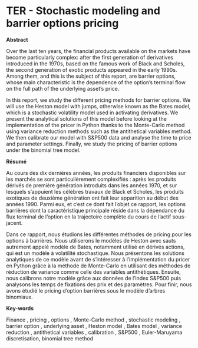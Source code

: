# TER - Stochastic modeling and barrier options pricing

**Abstract**

Over the last ten years, the financial products available on the markets have become particularly complex: after the first generation of derivatives introduced in the 1970s, based on the famous work of Black and Scholes, the second generation of exotic products appeared in the early 1990s. Among them, and this is the subject of this report, are barrier options, whose main characteristic is the dependence of the option’s terminal flow on the full path of the underlying asset’s price.
  
In this report, we study the different pricing methods for barrier options. We will use the Heston model with jumps, otherwise known as the Bates model, which is a stochastic volatility model used in activating derivatives. We present the analytical solutions of this model before looking at the implementation of the pricer in Python thanks to the Monte-Carlo method using variance reduction methods such as the antithetical variables method. We then calibrate our model with S&P500 data and analyse the time to price and parameter settings. Finally, we study the pricing of barrier options under the binomial tree model.
  
**Résumé**

Au cours des dix dernières années, les produits financiers disponibles sur les marchés se sont particulièrement complexifiés : après les produits dérivés de première génération introduits dans les années 1970, et sur lesquels s’appuient les célèbres travaux de Black et Scholes, les produits exotiques de deuxième génération ont fait leur apparition au début des années 1990. Parmi eux, et c’est ce dont fait l’objet ce rapport, les options barrières dont la caractéristique principale réside dans la dépendance du flux terminal de l’option en la trajectoire complète du cours de l’actif sous-jacent.

Dans ce rapport, nous étudions les différentes méthodes de pricing pour les options à barrières. Nous utiliserons le modèles de Heston avec sauts autrement appelé modèle de Bates, notamment utilisé en dérivés actions, qui est un modèle à volatilité stochastique. Nous présentons les solutions analytiques de ce modèle avant de s’intéresser à l’implémentation du pricer en Python grâce à la méthode de Monte-Carlo en utilisant des méthodes de réduction de variance comme celle des variables antithétiques. Ensuite, nous calibrons notre modèle grâce aux données de l’index S&P500 puis analysons les temps de fixations des prix et des paramètres. Pour finir, nous avons étudié le pricing d’option barrières sous le modèle d’arbres binomiaux.


**Key-words**

  Finance , pricing , options , Monte-Carlo method , stochastic modeling , barrier option , underlying asset , Heston model , Bates model , variance reduction , antithetical variables , calibration , S&P500 , Euler-Maruyama discretisation, binomial tree method
